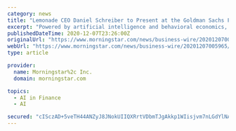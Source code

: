 ```yaml
---
category: news
title: "Lemonade CEO Daniel Schreiber to Present at the Goldman Sachs Financial Services Conference"
excerpt: "Powered by artificial intelligence and behavioral economics, Lemonade set out to replace brokers and bureaucracy with bots and machine learning, aiming for zero paperwork and instant everything."
publishedDateTime: 2020-12-07T23:26:00Z
originalUrl: "https://www.morningstar.com/news/business-wire/20201207005965/lemonade-ceo-daniel-schreiber-to-present-at-the-goldman-sachs-financial-services-conference"
webUrl: "https://www.morningstar.com/news/business-wire/20201207005965/lemonade-ceo-daniel-schreiber-to-present-at-the-goldman-sachs-financial-services-conference"
type: article

provider:
  name: Morningstar%2c Inc.
  domain: morningstar.com

topics:
  - AI in Finance
  - AI

secured: "cISczAD+5veTH44ANZyJ8JNokUIIQXRrtVDbmTJgAkkp1WIisjvm7nLGdYlNAIxX8eXvzncZhfjvQ92F1crFtxoj7xRFg64hL5pC4JJXVMZuIxVA0S0A+IazBmFjvuCNJMHHllaRcD4g7QSq2HsjCoChplgwF2386W/7nHtmaW3axuLggrHqTfEYyAJ654C1LqVkyROA4W6BS3Rsfulaanbd0V7IZZZKIJ7hLUVN55/ck6hhoPAp5jopAYRP0OHhO6Bqc18UxxUYSxgrsUtBjGm5ulNcB9bmH66HE5GbFQq/KGeMs6dGYsc3AF1MC71VoTbpiNhcxTjEuBke7c9tJftJGb6APGx4+bcm4CBA7+E=;EE458XnrWpKNy4JvvANLKw=="
---
```


